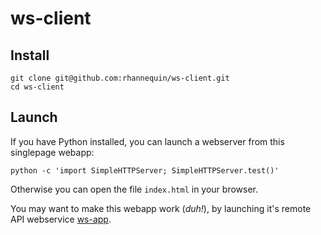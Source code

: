 ws-client
=========

## Install

```
git clone git@github.com:rhannequin/ws-client.git
cd ws-client
```

## Launch

If you have Python installed, you can launch a webserver from this singlepage webapp:

```
python -c 'import SimpleHTTPServer; SimpleHTTPServer.test()'
```

Otherwise you can open the file `index.html` in your browser.

You may want to make this webapp work (*duh!*), by launching it's remote API webservice [ws-app](https://github.com/rhannequin/ws-app).
